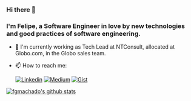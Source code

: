 ### Hi there 👋

### I'm Felipe, a Software Engineer in love by new technologies and good practices of software engineering.

- 🔭 I'm currently working as Tech Lead at NTConsult, allocated at Globo.com, in the Globo sales team.
- 📫 How to reach me:

    [![Linkedin](https://badgen.net/badge/LinkedIn/fgmachado?icon=linkedin)](https://www.linkedin.com/in/felipe-gomes-machado-16b8bb37/)
    [![Medium](https://badgen.net/badge/Medium/fgmachado?icon=medium)](https://medium.com/@fgmachado)
    [![Gist](https://badgen.net/badge/Gist/fgmachado?icon=gist)](https://gist.github.com/fgmachado)

[![fgmachado's github stats](https://github-readme-stats.vercel.app/api?username=fgmachado)](https://github.com/fgmachado/github-readme-stats)
